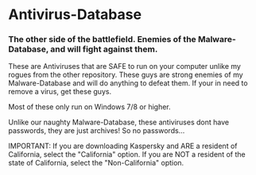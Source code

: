 # Antivirus-Database
### The other side of the battlefield. Enemies of the Malware-Database, and will fight against them.

These are Antiviruses that are SAFE to run on your computer unlike my rogues from the other repository. These guys are strong enemies of my Malware-Database and will do anything to defeat them. If your in need to remove a virus, get these guys.

Most of these only run on Windows 7/8 or higher.

Unlike our naughty Malware-Database, these antiviruses dont have passwords, they are just archives! So no passwords...

IMPORTANT: If you are downloading Kaspersky and ARE a resident of California, select the "California" option. If you are NOT a resident of the state of California, select the "Non-California" option.
